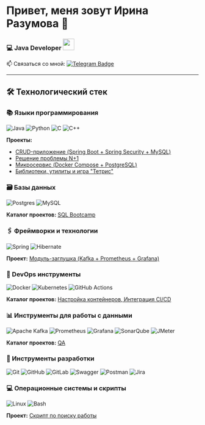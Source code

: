 # Привет, меня зовут Ирина Разумова 👋 
### 💻 Java Developer <img src="https://media.giphy.com/media/WUlplcMpOCEmTGBtBW/giphy.gif" width="30">

📫 Связаться со мной: [![Telegram Badge](https://img.shields.io/badge/-@IrinaVRazumova-blue?style=flat&logo=Telegram&logoColor=white)](https://t.me/IrinaVRazumova)

---

## 🛠 Технологический стек

### 📚 Языки программирования
![Java](https://img.shields.io/badge/java-%23ED8B00.svg?style=for-the-badge&logo=openjdk&logoColor=white)
![Python](https://img.shields.io/badge/python-3670A0?style=for-the-badge&logo=python&logoColor=ffdd54)
![C](https://img.shields.io/badge/c-%2300599C.svg?style=for-the-badge&logo=c&logoColor=white)
![C++](https://img.shields.io/badge/c++-%2300599C.svg?style=for-the-badge&logo=c%2B%2B&logoColor=white)

**Проекты:**
- [CRUD-приложение (Spring Boot + Spring Security + MySQL)](https://github.com/idvairaz/ForSber)
- [Решение проблемы N+1](https://github.com/idvairaz/N_plus_1/blob/main/README.md)
- [Микросервис (Docker Compose + PostgreSQL)](https://github.com/idvairaz/WebRise)
- [Библиотеки, утилиты и игра "Тетрис"](https://github.com/idvairaz/School_21_educational_project_for_IT_specialists_from_SBER)

### 🗃 Базы данных
![Postgres](https://img.shields.io/badge/postgres-%23316192.svg?style=for-the-badge&logo=postgresql&logoColor=white)
![MySQL](https://img.shields.io/badge/mysql-%2300f.svg?style=for-the-badge&logo=mysql&logoColor=white)

**Каталог проектов:** [SQL Bootcamp](https://github.com/idvairaz/School_21_educational_project_for_IT_specialists_from_SBER/blob/main/sql/README.md)

### 🖇 Фреймворки и технологии
![Spring](https://img.shields.io/badge/spring-%236DB33F.svg?style=for-the-badge&logo=spring&logoColor=white)
![Hibernate](https://img.shields.io/badge/Hibernate-59666C?style=for-the-badge&logo=Hibernate&logoColor=white)

**Проект:** [Модуль-заглушка (Kafka + Prometheus + Grafana)](https://github.com/idvairaz/QA/blob/main/kafka-nt/README_RUS.md)

### 🚀 DevOps инструменты
![Docker](https://img.shields.io/badge/docker-%230db7ed.svg?style=for-the-badge&logo=docker&logoColor=white)
![Kubernetes](https://img.shields.io/badge/kubernetes-%23326ce5.svg?style=for-the-badge&logo=kubernetes&logoColor=white)
![GitHub Actions](https://img.shields.io/badge/github%20actions-%232671E5.svg?style=for-the-badge&logo=githubactions&logoColor=white)

**Каталог проектов:** [Настройка контейнеров, Интеграция CI/CD](https://github.com/idvairaz/School_21_educational_project_for_IT_specialists_from_SBER/tree/main/Linux)

### 📊 Инструменты для работы с данными
![Apache Kafka](https://img.shields.io/badge/Apache%20Kafka-000?style=for-the-badge&logo=apachekafka)
![Prometheus](https://img.shields.io/badge/Prometheus-E6522C?style=for-the-badge&logo=Prometheus&logoColor=white)
![Grafana](https://img.shields.io/badge/grafana-%23F46800.svg?style=for-the-badge&logo=grafana&logoColor=white)
![SonarQube](https://img.shields.io/badge/SonarQube-black?style=for-the-badge&logo=sonarqube&logoColor=4E9BCD)
![JMeter](https://img.shields.io/badge/JMeter-D22128?style=for-the-badge&logo=apachejmeter&logoColor=white)

**Каталог проектов:** [QA](https://github.com/idvairaz/QA/blob/main/WebTours/README_RUS.md)

### 🔧 Инструменты разработки
![Git](https://img.shields.io/badge/git-%23F05033.svg?style=for-the-badge&logo=git&logoColor=white)
![GitHub](https://img.shields.io/badge/github-%23121011.svg?style=for-the-badge&logo=github&logoColor=white)
![GitLab](https://img.shields.io/badge/gitlab-%23181717.svg?style=for-the-badge&logo=gitlab&logoColor=white)
![Swagger](https://img.shields.io/badge/-Swagger-%23Clojure?style=for-the-badge&logo=swagger&logoColor=white)
![Postman](https://img.shields.io/badge/Postman-FF6C37?style=for-the-badge&logo=postman&logoColor=white)
![Jira](https://img.shields.io/badge/jira-%230A0FFF.svg?style=for-the-badge&logo=jira&logoColor=white)

### 💻 Операционные системы и скрипты
![Linux](https://img.shields.io/badge/Linux-FCC624?style=for-the-badge&logo=linux&logoColor=black)
![Bash](https://img.shields.io/badge/bash-%23121011.svg?style=for-the-badge&logo=gnu-bash&logoColor=white)

**Проект:** [Скрипт по поиску работы](https://github.com/idvairaz/job-searcher/blob/main/README.md)
